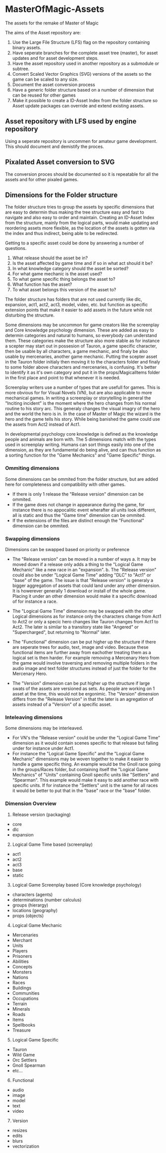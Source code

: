 # MasterOfMagic-Assets
The assets for the remake of Master of Magic

The aims of the Asset repository are:
1. Use the Large File Structure (LFS) flag on the repository containing binary assets.
2. Have seperate branches for the complete asset tree (master), for asset updates and for asset development steps. 
3. Have the asset repository used in another repository as a submodule or subtree.
4. Convert Scaled Vector Graphics (SVG) versions of the assets so the game can be scaled to any size.
5. Document the asset conversion process
6. Have a generic folder structure based on a number of dimension that can be reused for other games
7. Make it possible to create a ID-Asset Index from the folder structure so Asset update packages can override and extend existing assets.

## Asset repository with LFS used by engine repository
Using a seperate repository is uncommen for amateur game development. This should document and demistify the proces.

## Pixalated Asset conversion to SVG
The conversion proces should be documented so it is repeatable for all the assets and for other pixaled games.

## Dimensions for the Folder structure
The folder structure tries to group the assets by specific dimensions that are easy to determin thus making the tree structure easy and fast to navigate and also easy to order and maintain.
Creating an ID-Asset Index from the structure, mainly from the logical parts, would make updating and reordering assets more flexible, as the location of the assets is gotten via the index and thus indirect, being able to be redirected.

Getting to a specific asset could be done by answering a number of questions.
1. What release should the asset be in?
2. Is the asset affected by game time and if so in what act should it be?
3. In what knowledge category should the asset be sorted?
4. For what game mechanic is the asset used?
5. To what game specific thing belongs the asset to?
6. What function has the asset?
7. To what asset belongs this version of the asset to?

The folder structure has folders that are not used currently like dlc, expansion, act1, act2, act3, model, video, etc. but function as specific extension points that make it easier to add assets in the future while not disturbing the structure. 

Some dimensions may be uncommon for game creators like the screenplay and Core knowledge psychology dimension. These are added as easy to determin categories and natural to humans, so everybody can understand them. These categories make the structure also more stable as for instance a scepter may start out in possesion of Tauron, a game specific character, then be usable by all characters, a game mechanic, and finaly be also usable by mercenaries, another game mechanic. Putting the scepter asset in the Tauron folder initialy then moving it to the characters folder and finaly to some folder above characters and mercenaries, is confusing. It's better to identify it as it's own category and put it in the props/MagicalItems folder in the first place and point to that whenever it is needed.

Screenplay writers use a number of types that are usefull for games. This is more obvious for for Visual Novels (VN), but are also applicable to more mechanical games.
In writing a screenplay or storytelling in general the "Inciting incident" is the moment where the hero changes from his normal routine to his story arc. This generaly changes the visual imagry of the hero and the world the hero is in. In the case of Master of Magic the wizard is the hero and the game tells his story. While being banished the game could use the assets from Act2 instead of Act1. 


In developmental psychology core knowledge is defined as the knowledge people and animals are born with.
The 5 dimensions match with the types used in screenplay writing. 
Humans can sort things easily into one of the dimension, as they are fundamental do being alive, and can thus function as a sorting function for the "Game Mechanics" and "Game Specific" things.

### Ommiting dimensions 
Some dimensions can be ommited from the folder structure, but are added here for completeness and compatibility with other games. 
* If there is only 1 release the "Release version" dimension can be ommited.
* If the game does not change in appearance during the game, for instance there is no appocalitic event wherafter all units look different, all is static and thus the "Game time" dimension can be ommited.
* If the extensions of the files are distinct enough the "Functional" dimension can be ommited.

### Swapping dimensions
Dimensions can be swapped based on priority or preference
* The "Release version" can be moved in a number of ways
 a. It may be moved down if a release only adds a thing to the "Logical Game Mechanic" like a new race in an "expansion". 
 b. The "Release version" could also be under "Logical Game Time" adding "DLC" to "Act1" or "base" of the game. 
The issue is that "Release version" is generaly a bigger aggregation of assets that could land under any other dimension. It is howerever generally 1 download or install of the whole game. Placing it under an other dimension would make it a specific download of for instance a race. 

* The "Logical Game Time" dimension may be swapped with the other Logical dimensions as for instance only the characters change from Act1 to Act2 or only a specic hero changes like Tauron changes from Act1 to Act2. The later is similar to a transitory state like "Angered" or "Supercharged", but returning to "Normal" later.

* The "Functional" dimension can be put higher up the structure if there are seperate trees for audio, text, image and video. Because these functional items are further away from eachother treating them as a logical set is then harder. For example removing a Mercenary Hero from the game would involve traversing and removing multiple folders in the audio image and text folder structures instead of just the folder for the Mercenary Hero.

* The "Version" dimension can be put higher up the structure if large swats of the assets are versioned as sets. As people are working on 1 asset at the time, this would not be ergonimic. The "Version" dimension differs from the "Release Version" in that the later is an agregation of assets instead of a "Version" of a specific asset.

### Inteleaving dimensions
Some dimensions may be interleaved. 
* For VN's the "Release version" could be under the "Logical Game Time" dimension as it would contain scenes specific to that release but falling under for instance under Act1.
* For instance the "Logical Game Specific" and the "Logical Game Mechanic" dimensions may be woven together to make it easier to handle a game specific thing. An example would be the Gnoll race going in the groups/Races folder, but containing itself the "Logical Game Mechanics" of "Units" containing Gnoll specific units like "Settlers" and "Spearman". This example would make it easy to add another race with specific units. If for instance the "Settlers" unit is the same for all races it would be better to put that in the "base" race or the "base" folder.

### Dimension Overview
1. Release version (packaging)
  * core
  * dlc
  * expansion
2. Logical Game Time based (screenplay)
  * act1
  * act2
  * act3
  * base
  * static
3. Logical Game Screenplay based (Core knowledge psychology)
  * characters (agents)
  * determinations (number calculus)
  * groups (hierargy)
  * locations (geography)
  * props (objects)
4. Logical Game Mechanic
  * Mercenaries
  * Merchant
  * Units
  * Players
  * Prisoners
  * Abilities
  * Concepts
  * Monsters
  * Nations
  * Races
  * Buildings
  * Communities
  * Occupations
  * Terrain
  * Minerals
  * Roads
  * Items
  * Spellbooks
  * Treasure
5. Logical Game Specific
 * Tauron
 * Wild Game
 * Orc Settlers
 * Gnoll Spearman
 * etc...
6. Functional
  * audio
  * image
  * model
  * text
  * video
7. Version
  * resizes
  * edits
  * blurs
  * vectorization
